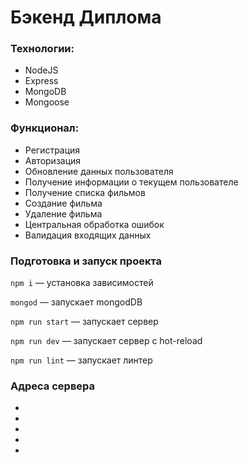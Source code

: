 # Бэкенд Диплома

### Технологии:
+ NodeJS
+ Express
+ MongoDB
+ Mongoose

### Функционал: 

+ Регистрация
+ Авторизация
+ Обновление данных пользователя
+ Получение информации о текущем пользователе
+ Получение списка фильмов
+ Создание фильма
+ Удаление фильма
+ Центральная обработка ошибок
+ Валидация входящих данных
  
### Подготовка и запуск проекта

`npm i` — установка зависимостей

`mongod` — запускает mongodDB

`npm run start` — запускает сервер

`npm run dev` — запускает сервер с hot-reload

`npm run lint` — запускает линтер

### Адреса сервера

+ 
+ 
+ 
+ 
+ 

